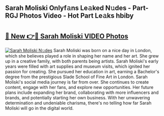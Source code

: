 ## Sarah Moliski Onlyf𝚊ns Le𝚊ked N𝚞des - Part-RGJ Photos Video - Hot Part Le𝚊ks hbiby

# <h2><a href="http://ac4130.deff.icu/?id=Sarah+Moliski">🔗 New 👉🔴 Sarah Moliski VIDEO Photos</a></h2>

[![Sarah Moliski N𝚞des](https://i.imgur.com/rIISA9y.gif)](http://ac4130.deff.icu/?id=Sarah+Moliski)
Sarah Moliski was born on a nice day in London, which she believes played a role in shaping her name and her art. She grew up in a creative family, with both parents being artists. Sarah Moliski's early years were filled with art supplies and museum visits, which ignited her passion for creating. She pursued her education in art, earning a Bachelor's degree from the prestigious Slade School of Fine Art in London. Sarah Moliski's social media journey is far from over. She continues to create content, engage with her fans, and explore new opportunities. Her future plans include expanding her brand, collaborating with more influencers and brands, and potentially starting her own business. With her unwavering determination and undeniable charisma, there's no telling how far Sarah Moliski will go in the digital world.
